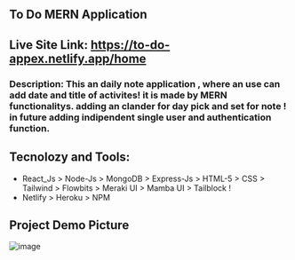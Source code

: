 ## To Do MERN Application 
## Live Site Link: https://to-do-appex.netlify.app/home

### Description: This an daily note application , where an use can add date and title of activites! it is made by MERN functionalitys. adding an clander for day pick and set for note ! in future adding indipendent single user and authentication function. 

## Tecnolozy and Tools: 
* React_Js > Node-Js > MongoDB > Express-Js > HTML-5 > CSS > Tailwind > Flowbits > Meraki UI > Mamba UI > Tailblock !
* Netlify > Heroku > NPM

## Project Demo Picture
![image](https://i.ibb.co/q9rVqcj/to-do-app.png)
